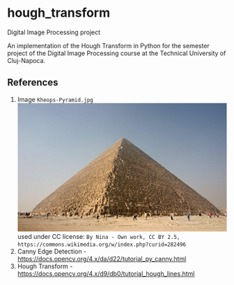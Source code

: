 # hough_transform
Digital Image Processing project

An implementation of the Hough Transform in Python for the semester project of the Digital Image Processing course at the Technical University of Cluj-Napoca.

## References

1. Image `Kheops-Pyramid.jpg`  
![](./input/Kheops-Pyramid.jpeg)  
used under CC license: `By Nina - Own work, CC BY 2.5, https://commons.wikimedia.org/w/index.php?curid=282496`
2. Canny Edge Detection - https://docs.opencv.org/4.x/da/d22/tutorial_py_canny.html
3. Hough Transform - https://docs.opencv.org/4.x/d9/db0/tutorial_hough_lines.html